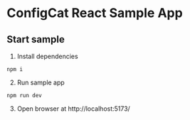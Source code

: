 # ConfigCat React Sample App

## Start sample

1. Install dependencies

```
npm i
```

2. Run sample app

```
npm run dev
```

3. Open browser at http://localhost:5173/
